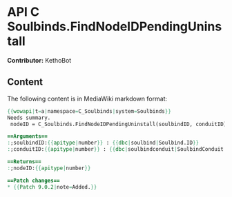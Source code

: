# API C Soulbinds.FindNodeIDPendingUninstall

**Contributor:** KethoBot

## Content

The following content is in MediaWiki markdown format:

```mediawiki
{{wowapi|t=a|namespace=C_Soulbinds|system=Soulbinds}}
Needs summary.
 nodeID = C_Soulbinds.FindNodeIDPendingUninstall(soulbindID, conduitID)

==Arguments==
:;soulbindID:{{apitype|number}} : {{dbc|soulbind|Soulbind.ID}}
:;conduitID:{{apitype|number}} : {{dbc|soulbindconduit|SoulbindConduit.ID}}

==Returns==
:;nodeID:{{apitype|number}}

==Patch changes==
* {{Patch 9.0.2|note=Added.}}
```
